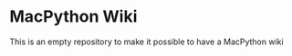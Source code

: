 MacPython Wiki
==============

This is an empty repository to make it possible to have a MacPython wiki
